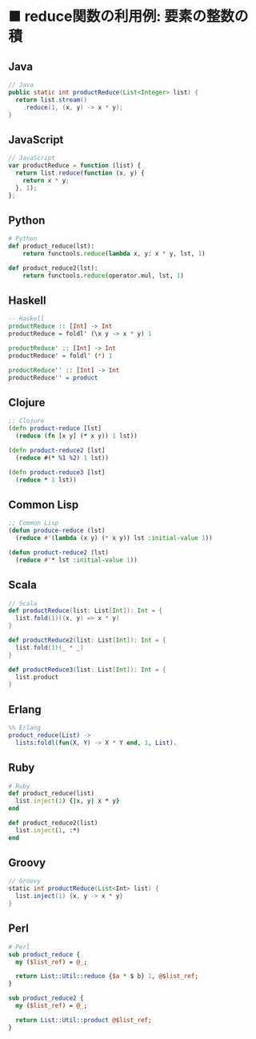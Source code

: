 ■ reduce関数の利用例: 要素の整数の積
==============================
## Java
```java
// Java
public static int productReduce(List<Integer> list) {
  return list.stream()
    .reduce(1, (x, y) -> x * y);
}
```


## JavaScript
```javascript
// JavaScript
var productReduce = function (list) {
  return list.reduce(function (x, y) {
    return x * y;
  }, 1);
};
```


## Python
```python
# Python
def product_reduce(lst):
    return functools.reduce(lambda x, y: x * y, lst, 1)

def product_reduce2(lst):
    return functools.reduce(operator.mul, lst, 1)
```


## Haskell
```haskell
-- Haskell
productReduce :: [Int] -> Int
productReduce = foldl' (\x y -> x * y) 1

productReduce' :: [Int] -> Int
productReduce' = foldl' (*) 1

productReduce'' :: [Int] -> Int
productReduce'' = product
```


## Clojure
```clojure
;; Clojure
(defn product-reduce [lst]
  (reduce (fn [x y] (* x y)) 1 lst))

(defn product-reduce2 [lst]
  (reduce #(* %1 %2) 1 lst))

(defn product-reduce3 [lst]
  (reduce * 1 lst))
```


## Common Lisp
```lisp
;; Common Lisp
(defun produce-reduce (lst)
  (reduce #'(lambda (x y) (* x y)) lst :initial-value 1))

(defun product-reduce2 (lst)
  (reduce #'* lst :initial-value 1))
```


## Scala
```scala
// Scala
def productReduce(list: List[Int]): Int = {
  list.fold(1)((x, y) => x * y)
}

def productReduce2(list: List[Int]): Int = {
  list.fold(1)(_ * _)
}

def productReduce3(list: List[Int]): Int = {
  list.product
}
```


## Erlang
```erlang
%% Erlang
product_reduce(List) ->
  lists:foldl(fun(X, Y) -> X * Y end, 1, List).
```


## Ruby
```ruby
# Ruby
def product_reduce(list)
  list.inject(1) {|x, y| x * y}
end

def product_reduce2(list)
  list.inject(1, :*)
end
```


## Groovy
```groovy
// Groovy
static int productReduce(List<Int> list) {
  list.inject(1) {x, y -> x * y}
}
```


## Perl
```perl
# Perl
sub product_reduce {
  my ($list_ref) = @_;

  return List::Util::reduce {$a * $ b} 1, @$list_ref;
}

sub product_reduce2 {
  my ($list_ref) = @_;

  return List::Util::product @$list_ref;
}
```

